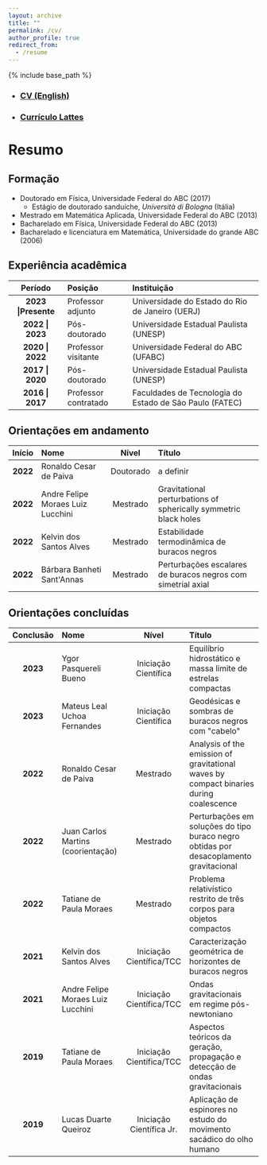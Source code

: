 ```yaml
---
layout: archive
title: ""
permalink: /cv/
author_profile: true
redirect_from:
  - /resume
---
```


{% include base_path %}

- ### [**CV (English)**](/files/resume.pdf)
- ### [Currículo Lattes](http://lattes.cnpq.br/4387593644266917)

# Resumo

## Formação

* Doutorado em Física, Universidade Federal do ABC (2017)
  * Estágio de doutorado sanduíche, *Università di Bologna* (Itália)    
* Mestrado em Matemática Aplicada, Universidade Federal do ABC (2013)
* Bacharelado em Física, Universidade Federal do ABC (2013)
* Bacharelado e licenciatura em Matemática, Universidade do grande ABC (2006)

## Experiência acadêmica

|     **Período**     | **Posição**          | **Instituição**                                         |
| :-----------------: | :------------------- | :------------------------------------------------------ |
| **2023 \|Presente** | Professor adjunto    | Universidade do Estado do Rio de Janeiro (UERJ)         |
|  **2022 \| 2023**   | Pós-doutorado        | Universidade Estadual Paulista (UNESP)                  |
|  **2020 \| 2022**   | Professor visitante  | Universidade Federal do ABC (UFABC)                     |
|  **2017 \| 2020**   | Pós-doutorado        | Universidade Estadual Paulista (UNESP)                  |
|  **2016 \| 2017**   | Professor contratado | Faculdades de Tecnologia do Estado de São Paulo (FATEC) |


## Orientações em andamento

| **Início**        | **Nome**                          | **Nível** | **Título**                                                       |
|:-----------------:|:-----------------------------------|:---------:|:-----------------------------------------------------------------|
| **2022**          | Ronaldo Cesar de Paiva            | Doutorado | a definir                                                        |
| **2022**          | Andre Felipe Moraes Luiz Lucchini | Mestrado  | Gravitational perturbations of spherically symmetric black holes |
| **2022**          | Kelvin dos Santos Alves           | Mestrado  | Estabilidade termodinâmica de buracos negros                     |
| **2022**          | Bárbara Banheti Sant'Annas        | Mestrado  | Perturbações escalares de buracos negros com simetrial axial     |

## Orientações concluídas

| **Conclusão**        | **Nome**                           | **Nível**                | **Título**                                                                             |
|:--------------------:|:-----------------------------------|:------------------------:|:---------------------------------------------------------------------------------------|
| **2023**                 | Ygor Pasquereli Bueno              | Iniciação Científica     | Equilíbrio hidrostático e massa limite de estrelas compactas                           |
| **2023**                 | Mateus Leal Uchoa Fernandes        | Iniciação Científica     | Geodésicas e sombras de buracos negros com "cabelo"                                    |
| **2022**             | Ronaldo Cesar de Paiva             | Mestrado                 | Analysis of the emission of gravitational waves by compact binaries during coalescence |
| **2022**             | Juan Carlos Martins (coorientação) | Mestrado                 | Perturbações em soluções do tipo buraco negro obtidas por desacoplamento gravitacional |
| **2022**             | Tatiane de Paula Moraes            | Mestrado                 | Problema relativístico restrito de três corpos para objetos compactos                  |
| **2021**             | Kelvin dos Santos Alves            | Iniciação Científica/TCC | Caracterização geométrica de horizontes de buracos negros                              |
| **2021**             | Andre Felipe Moraes Luiz Lucchini  | Iniciação Científica/TCC | Ondas gravitacionais em regime pós-newtoniano                                          |
| **2019**             | Tatiane de Paula Moraes            | Iniciação Científica/TCC | Aspectos teóricos da geração, propagação e detecção de ondas gravitacionais            |
| **2019**             | Lucas Duarte Queiroz               | Iniciação Científica Jr. | Aplicação de espinores no estudo do movimento sacádico do olho humano                  |
